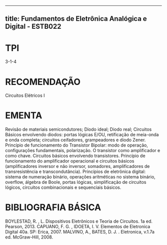 
---
title: Fundamentos de Eletrônica Analógica e Digital - ESTB022 
---

# TPI

3-1-4

# RECOMENDAÇÃO

Circuitos Elétricos I

# EMENTA

Revisão de materiais semicondutores; Diodo ideal; Diodo real; Circuitos Básicos envolvendo diodos: portas lógicas E/OU, retificação de meia-onda e onda completa; circuitos ceifadores, grampeadores e diodo Zener. Princípio de funcionamento do Transistor Bipolar: modo de operação, configurações fundamentais, polarização. O transistor como amplificador e como chave. Circuitos básicos envolvendo transistores. Princípio de funcionamento do amplificador operacional e circuitos básicos (amplificadores inversor e não inversor, somadores, amplificadores de transresistência e transcondutância). Princípios de eletrônica digital: sistema de numeração binário, operações aritméticas no sistema binário, overflow, álgebra de Boole, portas lógicas, simplificação de circuitos lógicos, circuitos combinacionais e sequenciais básicos.

# BIBLIOGRAFIA BÁSICA

BOYLESTAD, R. , L. Dispositivos Eletrônicos e Teoria de Circuitos. 1a ed. Pearson, 2013.
CAPUANO, F. G. , IDOETA, I. V. Elementos de Eletronica Digital 40a. SP: Erica, 2007.
MALVINO, A., BATES, D. J. . Eletronica, v.1.7a ed. McGraw-Hill, 2008.
        